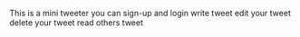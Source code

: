 This is a mini tweeter
you can sign-up and login
write tweet
edit your tweet
delete your tweet
read others tweet 
